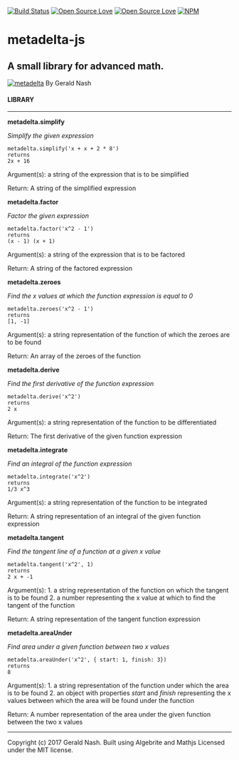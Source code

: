 [![Build Status](https://travis-ci.org/aunyks/metadelta-js.svg?branch=master)](https://travis-ci.org/aunyks/metadelta-js)
[![Open Source Love](https://badges.frapsoft.com/os/mit/mit.svg?v=102)](https://github.com/ellerbrock/open-source-badge/)
[![Open Source Love](https://badges.frapsoft.com/os/v1/open-source.svg?v=102)](https://github.com/ellerbrock/open-source-badge/)
[![NPM](https://nodei.co/npm/metadelta.png)](https://npmjs.org/package/metadelta)
# metadelta-js
## A small library for advanced math.
[![metadelta](http://aunyks.com/metadelta/assets/metadelta-logo-transparent.png)](https://aunyks.com/metadelta)
By Gerald Nash

#### LIBRARY
______________________________________________
**metadelta.simplify**

*Simplify the given expression*
```
metadelta.simplify('x + x + 2 * 8')
returns
2x + 16
```
Argument(s): a string of the expression that is to be simplified

Return: A string of the simplified expression

**metadelta.factor**

*Factor the given expression*
```
metadelta.factor('x^2 - 1')
returns
(x - 1) (x + 1)
```
Argument(s): a string of the expression that is to be factored

Return: A string of the factored expression

**metadelta.zeroes**

*Find the x values at which the function expression is equal to 0*
```
metadelta.zeroes('x^2 - 1')
returns
[1, -1]
```
Argument(s): a string representation of the function of which the zeroes are to be found

Return: An array of the zeroes of the function

**metadelta.derive**

*Find the first derivative of the function expression*
```
metadelta.derive('x^2')
returns
2 x
```
Argument(s): a string representation of the function to be differentiated

Return: The first derivative of the given function expression

**metadelta.integrate**

*Find an integral of the function expression*
```
metadelta.integrate('x^2')
returns
1/3 x^3
```
Argument(s): a string representation of the function to be integrated

Return: A string representation of an integral of the given function expression

**metadelta.tangent**

*Find the tangent line of a function at a given x value*
```
metadelta.tangent('x^2', 1)
returns
2 x + -1
```
Argument(s): 1. a string representation of the function on which the tangent is to be found 2. a number representing the x value at which to find the tangent of the function

Return: A string representation of the tangent function expression

**metadelta.areaUnder**

*Find area under a given function between two x values*
```
metadelta.areaUnder('x^2', { start: 1, finish: 3})
returns
8
```
Argument(s): 1. a string representation of the function under which the area is to be found 2. an object with properties *start* and *finish* representing the x values between which the area will be found under the function

Return: A number representation of the area under the given function between the two x values
______________________________________________
Copyright (c) 2017 Gerald Nash.
Built using Algebrite and Mathjs
Licensed under the MIT license.
